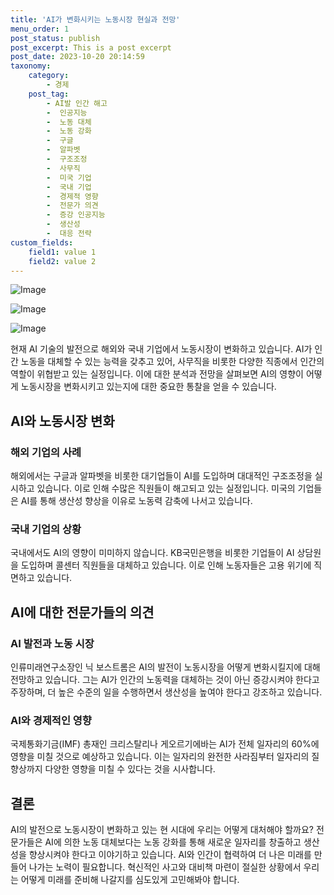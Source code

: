 ```yaml
---
title: 'AI가 변화시키는 노동시장 현실과 전망'
menu_order: 1
post_status: publish
post_excerpt: This is a post excerpt
post_date: 2023-10-20 20:14:59
taxonomy:
    category:
        - 경제
    post_tag:
        - AI발 인간 해고
        -  인공지능
        -  노동 대체
        -  노동 강화
        -  구글
        -  알파벳
        -  구조조정
        -  사무직
        -  미국 기업
        -  국내 기업
        -  경제적 영향
        -  전문가 의견
        -  증강 인공지능
        -  생산성
        -  대응 전략
custom_fields:
    field1: value 1
    field2: value 2
---
```


![Image](https://imgnews.pstatic.net/image/081/2024/02/06/0003428985_001_20240206200401149.jpg?type=w647)

![Image](https://imgnews.pstatic.net/image/081/2024/02/06/0003428985_002_20240206200401198.jpg?type=w647)

![Image](https://imgnews.pstatic.net/image/081/2024/02/06/0003428985_003_20240206200401455.jpg?type=w647)


현재 AI 기술의 발전으로 해외와 국내 기업에서 노동시장이 변화하고 있습니다. AI가 인간 노동을 대체할 수 있는 능력을 갖추고 있어, 사무직을 비롯한 다양한 직종에서 인간의 역할이 위협받고 있는 실정입니다. 이에 대한 분석과 전망을 살펴보면 AI의 영향이 어떻게 노동시장을 변화시키고 있는지에 대한 중요한 통찰을 얻을 수 있습니다.

## AI와 노동시장 변화

### 해외 기업의 사례

해외에서는 구글과 알파벳을 비롯한 대기업들이 AI를 도입하며 대대적인 구조조정을 실시하고 있습니다. 이로 인해 수많은 직원들이 해고되고 있는 실정입니다. 미국의 기업들은 AI를 통해 생산성 향상을 이유로 노동력 감축에 나서고 있습니다.

### 국내 기업의 상황

국내에서도 AI의 영향이 미미하지 않습니다. KB국민은행을 비롯한 기업들이 AI 상담원을 도입하며 콜센터 직원들을 대체하고 있습니다. 이로 인해 노동자들은 고용 위기에 직면하고 있습니다.

## AI에 대한 전문가들의 의견

### AI 발전과 노동 시장

인류미래연구소장인 닉 보스트롬은 AI의 발전이 노동시장을 어떻게 변화시킬지에 대해 전망하고 있습니다. 그는 AI가 인간의 노동력을 대체하는 것이 아닌 증강시켜야 한다고 주장하며, 더 높은 수준의 일을 수행하면서 생산성을 높여야 한다고 강조하고 있습니다.

### AI와 경제적인 영향

국제통화기금(IMF) 총재인 크리스탈리나 게오르기에바는 AI가 전체 일자리의 60%에 영향을 미칠 것으로 예상하고 있습니다. 이는 일자리의 완전한 사라짐부터 일자리의 질 향상까지 다양한 영향을 미칠 수 있다는 것을 시사합니다.

## 결론

AI의 발전으로 노동시장이 변화하고 있는 현 시대에 우리는 어떻게 대처해야 할까요? 전문가들은 AI에 의한 노동 대체보다는 노동 강화를 통해 새로운 일자리를 창출하고 생산성을 향상시켜야 한다고 이야기하고 있습니다. AI와 인간이 협력하여 더 나은 미래를 만들어 나가는 노력이 필요합니다. 혁신적인 사고와 대비책 마련이 절실한 상황에서 우리는 어떻게 미래를 준비해 나갈지를 심도있게 고민해봐야 합니다.
